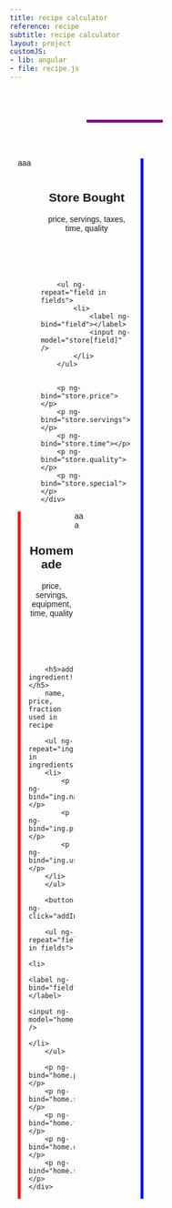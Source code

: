 ```yaml
---
title: recipe calculator
reference: recipe
subtitle: recipe calculator
layout: project
customJS:
- lib: angular
- file: recipe.js
---
```


<style>
@import url(http://fonts.googleapis.com/css?family=Cabin:500,500italic);

body {
	font-family: "Cabin", sans-serif;
	box-sizing: border-box;
	background: url("/lib/img/food.png");
}
.project {
	width: 100%;
	margin: auto;
	font-size: 150%;
	position: relative;
}
input {
	background-color: transparent;
	border: none;
	border-bottom: 5px solid purple;
	padding: 0.75em 0.5em 0.25em;
	font: 1.5em "Cabin";
	width: 33.333333%;
}
ul {
	list-style: none;
}
input:focus {
	outline: none;
	background-color: #FAD48C;
}
label {
	position: absolute;
	margin-left: 0.5rem;
	font-size: 75%;
	color: #BFA06D;
}
.intro {
	text-align: center;
	padding: 0.5em 0;
}
.half {
	width: 50%;
	float: left;
	padding: 0 1em;
	min-height: 30em;
}
.notes {
	width: 20%;
}
.store .notes {
	float: left;
}
.homemade .notes {
	float: right;
}
.homemade {
	border-left: 5px solid red;
}
.store {
	border-right: 5px solid blue;
}
.half input {
	width: 100%;
}
.store input {
	border-bottom-color: blue;
}
.homemade input {
	border-bottom-color: red;
}
.recipe__info {
	width: 80%;
	float: left;
}
.recipe__header {
	padding: 2em 0;
}
.item__name {
	text-align: center;
}
</style>

<div ng-app ng-controller="Recipe">

<header class="intro">
	<input class="item__name" ng-model="name" />
</header>

<div class="half store">
	<div class="notes">
	aaa
	</div>
	<div class="recipe__info">
		<header class="recipe__header">
			<h2>Store Bought</h2>
			price, servings, taxes, time, quality
		</header>
		
	
		
		<ul ng-repeat="field in fields">
			<li>
				<label ng-bind="field"></label>
				<input ng-model="store[field]" />
			</li>
		</ul>
		
		
		<p ng-bind="store.price"></p>
		<p ng-bind="store.servings"></p>
		<p ng-bind="store.time"></p>
		<p ng-bind="store.quality"></p>
		<p ng-bind="store.special"></p>
	</div>
</div>
<div class="half homemade">
	<div class="notes">
	aaa
	</div>
	<div class="recipe__info">
		<header class="recipe__header">
			<h2>Homemade</h2>
			price, servings, equipment, time, quality
		</header>
		
		<h5>add ingredient!</h5>
		name, price, fraction used in recipe
		
		<ul ng-repeat="ing in ingredients">
		<li>
			<p ng-bind="ing.name"></p>
			<p ng-bind="ing.price"></p>
			<p ng-bind="ing.use"></p>
		</li>
		</ul>
		
		<button ng-click="addIngredient()">add</button>
		
		<ul ng-repeat="field in fields">
			<li>
				<label ng-bind="field"></label>
				<input ng-model="home[field]" />
			</li>
		</ul>
		
		<p ng-bind="home.price"></p>
		<p ng-bind="home.servings"></p>
		<p ng-bind="home.time"></p>
		<p ng-bind="home.quality"></p>
		<p ng-bind="home.special"></p>
	</div>
</div>

</div>